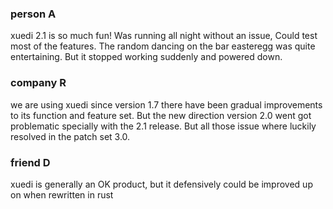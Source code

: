 
### person A
xuedi 2.1 is so much fun! Was running all night without an issue, Could test 
most of the features. The random dancing on the bar easteregg was quite 
entertaining. But it stopped working suddenly and powered down. 

### company R
we are using xuedi since version 1.7 there have been gradual improvements to 
its function and feature set. But the new direction version 2.0 went got 
problematic specially with the 2.1 release. But all those issue where luckily
resolved in the patch set 3.0.

### friend D
xuedi is generally an OK product, but it defensively could be improved up on 
when rewritten in rust

